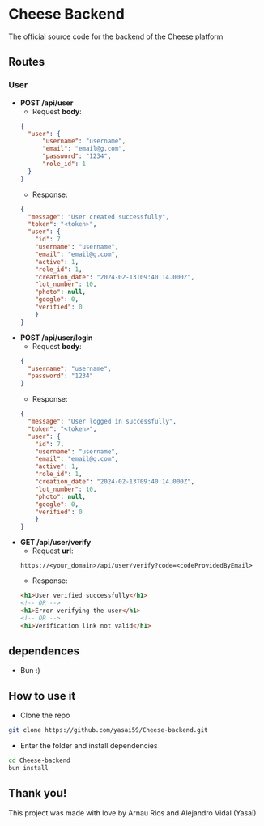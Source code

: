 # Cheese Backend

The official source code for the backend of the Cheese platform

## Routes

### User
- **POST /api/user**
  - Request **body**:
  ```json
  {
    "user": {
        "username": "username",
        "email": "email@g.com",
        "password": "1234",
        "role_id": 1
    }
  }
  ```
  - Response:
  ```json
  {
    "message": "User created successfully",
    "token": "<token>",
    "user": {
      "id": 7,
      "username": "username",
      "email": "email@g.com",
      "active": 1,
      "role_id": 1,
      "creation_date": "2024-02-13T09:40:14.000Z",
      "lot_number": 10,
      "photo": null,
      "google": 0,
      "verified": 0
      }
  }
  ```
- **POST /api/user/login**
  - Request **body**:
  ```json
  {
    "username": "username",
    "password": "1234"
  }
  ```
  - Response:
  ```json
  {
    "message": "User logged in successfully",
    "token": "<token>",
    "user": {
      "id": 7,
      "username": "username",
      "email": "email@g.com",
      "active": 1,
      "role_id": 1,
      "creation_date": "2024-02-13T09:40:14.000Z",
      "lot_number": 10,
      "photo": null,
      "google": 0,
      "verified": 0
      }
  }
  ```
- **GET /api/user/verify**
  - Request **url**:
  ```
  https://<your_domain>/api/user/verify?code=<codeProvidedByEmail>
  ```
  - Response:
  ```html
  <h1>User verified successfully</h1>
  <!-- OR -->
  <h1>Error verifying the user</h1>
  <!-- OR -->
  <h1>Verification link not valid</h1>
  ```

## dependences

- Bun :)

## How to use it

- Clone the repo
```bash
git clone https://github.com/yasai59/Cheese-backend.git
```

- Enter the folder and install dependencies
```bash
cd Cheese-backend
bun install
```

## Thank you!

This project was made with love by Arnau Rios and Alejandro Vidal (Yasai)